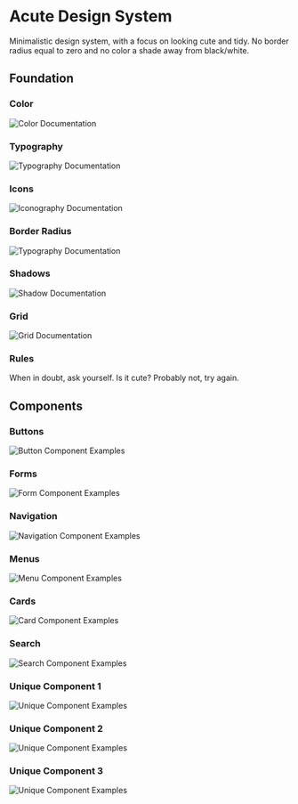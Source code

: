 # Acute Design System
Minimalistic design system, with a focus on looking cute and tidy. No border radius equal to zero and no color a shade away from black/white. 

## Foundation

### Color
![Color Documentation](/docs/Colors.png "Color Documentation")

### Typography
![Typography Documentation](/docs/Typography.png "Typography Documentation")

### Icons
![Iconography Documentation](/docs/Icons.png "Iconography Documentation")

### Border Radius
![Typography Documentation](/docs/BorderRadius.png "Typography Documentation")

### Shadows
![Shadow Documentation](/docs/Shadows.png "Shadow Documentation")

### Grid
![Grid Documentation](/docs/Grid.png "Grid Documentation")

### Rules
When in doubt, ask yourself. Is it cute? Probably not, try again.

## Components

### Buttons
![Button Component Examples](/docs/Buttons.png "Button Component Examples")

### Forms
![Form Component Examples](/docs/Forms.png "Form Component Examples")

### Navigation
![Navigation Component Examples](/docs/Navigation.png "Navigation Component Examples")

### Menus
![Menu Component Examples](/docs/Menus.png "Menu Component Examples")

### Cards
![Card Component Examples](/docs/Cards.png "Card Component Examples")

### Search
![Search Component Examples](/docs/Search.png "Search Component Examples")

### Unique Component 1
![Unique Component Examples](/docs/Component1.png "Unique Component Examples")

### Unique Component 2
![Unique Component Examples](/docs/Component2.png "Unique Component Examples")

### Unique Component 3
![Unique Component Examples](/docs/Component3.png "Unique Component Examples")


